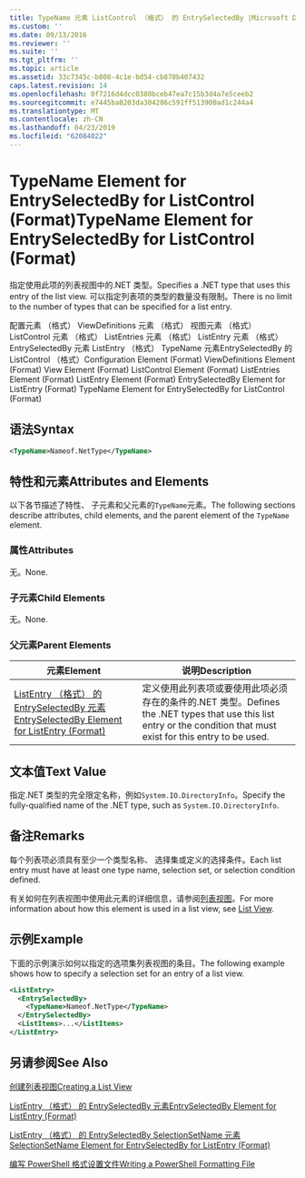 ```yaml
---
title: TypeName 元素 ListControl （格式） 的 EntrySelectedBy |Microsoft Docs
ms.custom: ''
ms.date: 09/13/2016
ms.reviewer: ''
ms.suite: ''
ms.tgt_pltfrm: ''
ms.topic: article
ms.assetid: 33c7345c-b808-4c1e-bd54-cb870b407432
caps.latest.revision: 14
ms.openlocfilehash: 0f7216d4dcc0380bceb47ea7c15b3d4a7e5ceeb2
ms.sourcegitcommit: e7445ba8203da304286c591ff513900ad1c244a4
ms.translationtype: MT
ms.contentlocale: zh-CN
ms.lasthandoff: 04/23/2019
ms.locfileid: "62084022"
---
```

# <a name="typename-element-for-entryselectedby-for-listcontrol-format"></a><span data-ttu-id="665f3-102">TypeName Element for EntrySelectedBy for ListControl (Format)</span><span class="sxs-lookup"><span data-stu-id="665f3-102">TypeName Element for EntrySelectedBy for ListControl (Format)</span></span>

<span data-ttu-id="665f3-103">指定使用此项的列表视图中的.NET 类型。</span><span class="sxs-lookup"><span data-stu-id="665f3-103">Specifies a .NET type that uses this entry of the list view.</span></span> <span data-ttu-id="665f3-104">可以指定列表项的类型的数量没有限制。</span><span class="sxs-lookup"><span data-stu-id="665f3-104">There is no limit to the number of types that can be specified for a list entry.</span></span>

<span data-ttu-id="665f3-105">配置元素 （格式） ViewDefinitions 元素 （格式） 视图元素 （格式） ListControl 元素 （格式） ListEntries 元素 （格式） ListEntry 元素 （格式） EntrySelectedBy 元素 ListEntry （格式） TypeName 元素EntrySelectedBy 的 ListControl （格式）</span><span class="sxs-lookup"><span data-stu-id="665f3-105">Configuration Element (Format) ViewDefinitions Element (Format) View Element (Format) ListControl Element (Format) ListEntries Element (Format) ListEntry Element (Format) EntrySelectedBy Element for ListEntry (Format) TypeName Element for EntrySelectedBy for ListControl (Format)</span></span>

## <a name="syntax"></a><span data-ttu-id="665f3-106">语法</span><span class="sxs-lookup"><span data-stu-id="665f3-106">Syntax</span></span>

```xml
<TypeName>Nameof.NetType</TypeName>
```

## <a name="attributes-and-elements"></a><span data-ttu-id="665f3-107">特性和元素</span><span class="sxs-lookup"><span data-stu-id="665f3-107">Attributes and Elements</span></span>

<span data-ttu-id="665f3-108">以下各节描述了特性、 子元素和父元素的`TypeName`元素。</span><span class="sxs-lookup"><span data-stu-id="665f3-108">The following sections describe attributes, child elements, and the parent element of the `TypeName` element.</span></span>

### <a name="attributes"></a><span data-ttu-id="665f3-109">属性</span><span class="sxs-lookup"><span data-stu-id="665f3-109">Attributes</span></span>

<span data-ttu-id="665f3-110">无。</span><span class="sxs-lookup"><span data-stu-id="665f3-110">None.</span></span>

### <a name="child-elements"></a><span data-ttu-id="665f3-111">子元素</span><span class="sxs-lookup"><span data-stu-id="665f3-111">Child Elements</span></span>

<span data-ttu-id="665f3-112">无。</span><span class="sxs-lookup"><span data-stu-id="665f3-112">None.</span></span>

### <a name="parent-elements"></a><span data-ttu-id="665f3-113">父元素</span><span class="sxs-lookup"><span data-stu-id="665f3-113">Parent Elements</span></span>

|<span data-ttu-id="665f3-114">元素</span><span class="sxs-lookup"><span data-stu-id="665f3-114">Element</span></span>|<span data-ttu-id="665f3-115">说明</span><span class="sxs-lookup"><span data-stu-id="665f3-115">Description</span></span>|
|-------------|-----------------|
|[<span data-ttu-id="665f3-116">ListEntry （格式） 的 EntrySelectedBy 元素</span><span class="sxs-lookup"><span data-stu-id="665f3-116">EntrySelectedBy Element for ListEntry (Format)</span></span>](./entryselectedby-element-for-listentry-for-listcontrol-format.md)|<span data-ttu-id="665f3-117">定义使用此列表项或要使用此项必须存在的条件的.NET 类型。</span><span class="sxs-lookup"><span data-stu-id="665f3-117">Defines the .NET types that use this list entry or the condition that must exist for this entry to be used.</span></span>|

## <a name="text-value"></a><span data-ttu-id="665f3-118">文本值</span><span class="sxs-lookup"><span data-stu-id="665f3-118">Text Value</span></span>

<span data-ttu-id="665f3-119">指定.NET 类型的完全限定名称，例如`System.IO.DirectoryInfo`。</span><span class="sxs-lookup"><span data-stu-id="665f3-119">Specify the fully-qualified name of the .NET type, such as `System.IO.DirectoryInfo`.</span></span>

## <a name="remarks"></a><span data-ttu-id="665f3-120">备注</span><span class="sxs-lookup"><span data-stu-id="665f3-120">Remarks</span></span>

<span data-ttu-id="665f3-121">每个列表项必须具有至少一个类型名称、 选择集或定义的选择条件。</span><span class="sxs-lookup"><span data-stu-id="665f3-121">Each list entry must have at least one type name, selection set, or selection condition defined.</span></span>

<span data-ttu-id="665f3-122">有关如何在列表视图中使用此元素的详细信息，请参阅[列表视图](./creating-a-list-view.md)。</span><span class="sxs-lookup"><span data-stu-id="665f3-122">For more information about how this element is used in a list view, see [List View](./creating-a-list-view.md).</span></span>

## <a name="example"></a><span data-ttu-id="665f3-123">示例</span><span class="sxs-lookup"><span data-stu-id="665f3-123">Example</span></span>

<span data-ttu-id="665f3-124">下面的示例演示如何以指定的选项集列表视图的条目。</span><span class="sxs-lookup"><span data-stu-id="665f3-124">The following example shows how to specify a selection set for an entry of a list view.</span></span>

```xml
<ListEntry>
  <EntrySelectedBy>
    <TypeName>Nameof.NetType</TypeName>
  </EntrySelectedBy>
  <ListItems>...</ListItems>
</ListEntry>
```

## <a name="see-also"></a><span data-ttu-id="665f3-125">另请参阅</span><span class="sxs-lookup"><span data-stu-id="665f3-125">See Also</span></span>

[<span data-ttu-id="665f3-126">创建列表视图</span><span class="sxs-lookup"><span data-stu-id="665f3-126">Creating a List View</span></span>](./creating-a-list-view.md)

[<span data-ttu-id="665f3-127">ListEntry （格式） 的 EntrySelectedBy 元素</span><span class="sxs-lookup"><span data-stu-id="665f3-127">EntrySelectedBy Element for ListEntry (Format)</span></span>](./entryselectedby-element-for-listentry-for-listcontrol-format.md)

[<span data-ttu-id="665f3-128">ListEntry （格式） 的 EntrySelectedBy SelectionSetName 元素</span><span class="sxs-lookup"><span data-stu-id="665f3-128">SelectionSetName Element for EntrySelectedBy for ListEntry (Format)</span></span>](./selectionsetname-element-for-entryselectedby-for-listcontrol-format.md)

[<span data-ttu-id="665f3-129">编写 PowerShell 格式设置文件</span><span class="sxs-lookup"><span data-stu-id="665f3-129">Writing a PowerShell Formatting File</span></span>](./writing-a-powershell-formatting-file.md)
